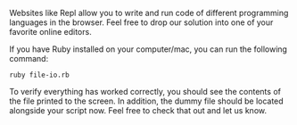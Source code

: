 Websites like Repl allow you to write and run code of different programming
languages in the browser. Feel free to drop our solution into one of your
favorite online editors.

If you have Ruby installed on your computer/mac, you can run the following command:

```console
ruby file-io.rb
```

To verify everything has worked correctly, you should see the contents of the
file printed to the screen. In addition, the dummy file should be located
alongside your script now. Feel free to check that out and let us know.
